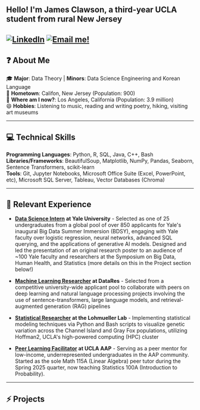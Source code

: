 ## Hello! I'm James Clawson, a third-year UCLA student from rural New Jersey
[![LinkedIn](https://img.shields.io/badge/LinkedIn-Connect-blue)](https://www.linkedin.com/in/james-clawson-a24292291/) [![Email me!](https://img.shields.io/badge/Email-Contact%20Me-red)](mailto::theclaw2023@g.ucla.edu)
---

## ❓ About Me

🎓 **Major**: Data Theory | **Minors**: Data Science Engineering and Korean Language  
🌱 **Hometown**: Califon, New Jersey (Population: 900)  
🏫 **Where am I now?**: Los Angeles, California (Population: 3.9 million)  
😄 **Hobbies**: Listening to music, reading and writing poetry, hiking, visiting art museums
___


## 💻 Technical Skills

**Programming Languages**: Python, R, SQL, Java, C++, Bash  
**Libraries/Frameworks**: BeautifulSoup, Matplotlib, NumPy, Pandas, Seaborn, Sentence Transformers, scikit-learn  
**Tools**: Git, Jupyter Notebooks, Microsoft Office Suite (Excel, PowerPoint, etc), Microsoft SQL Server, Tableau, Vector Databases (Chroma)
___


## 🔭 Relevant Experience
* **[Data Science Intern](https://www.bdsy.org) at Yale University** - Selected as one of 25 undergraduates from a global pool of over 850 applicants for Yale's inaugural Big Data Summer Immersion (BDSY), engaging with Yale faculty over logistic regression, neural networks, advanced SQL querying, and the applications of generative AI models. Designed and led the presentation of an original research poster to an audience of ~100 Yale faculty and researchers at the Symposium on Big Data, Human Health, and Statistics (more details on this in the Project section below!)

* **[Machine Learning Researcher](https://ucladatares.com/teams/research/) at DataRes** - Selected from a competitive university-wide applicant pool to collaborate with peers on deep learning and natural language processing projects involving the use of sentence-transformers, large language models, and retrieval-augmented generation (RAG) pipelines
  
* **[Statistical Researcher](https://lohmueller.eeb.ucla.edu/) at the Lohmueller Lab** - Implementing statistical modeling techniques via Python and Bash scripts to visualize genetic variation across the Channel Island and Gray Fox populations, utilizing Hoffman2, UCLA's high-powered computing (HPC) cluster
  
* **[Peer Learning Facilitator](https://www.aap.ucla.edu/units/peer-learning/) at UCLA AAP** - Serving as a peer mentor for low-income, underrepresented undergraduates in the AAP community. Started as the sole Math 115A (Linear Algebra) peer tutor during the Spring 2025 quarter, now teaching Statistics 100A (Introduction to Probability).
___

## ⚡ Projects

<!--
**j-clawson/j-clawson** is a ✨ _special_ ✨ repository because its `README.md` (this file) appears on your GitHub profile.

Here are some ideas to get you started:

-  I’m currently working on ...
- 🌱 I’m currently learning ...
- 👯 I’m looking to collaborate on ...
- 🤔 I’m looking for help with ...
- 💬 Ask me about ...
- 📫 How to reach me: ...
- 😄 Pronouns: ...
- ⚡ Fun fact: ...
-->
